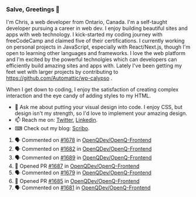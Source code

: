 ### Salve, Greetings 👋

I'm Chris, a web developer from Ontario, Canada. I'm a self-taught developer pursuing a career in web dev. I enjoy building beautiful sites and apps with web technology.
I kick-started my coding journey with freeCodeCamp and claimed five of their certifications.  I currently working on personal projects in JavaScript, especially with React/Next.js, though I'm open to learning other languages and frameworks. I love the web platform and I'm excited by the powerful technolgies which can developers can efficiently build amazing sites and apps with. Lately I've been getting my feet wet with larger projects by contributing to https://github.com/Automattic/wp-calypso .

When I get down to coding, I enjoy the satisfaction of creating complex interaction and the eye candy of adding styles to my HTML. 

- 💬 Ask me about putting your visual design into code. I enjoy CSS, but design isn't my strength, so I'd love to implement your amazing design.
- 📫 Reach me on: [Twitter](https://twitter.com/Christo28120856), [Linkedin](https://www.linkedin.com/in/christopher-stevers-07b9a5204/).
- ⌨ Check out my blog: [Scribo](https://christopherstevers.cf).
<!--
**Christopher-Stevers/Christopher-Stevers** is a ✨ _special_ ✨ repository because its `README.md` (this file) appears on your GitHub profile.

Here are some ideas to get you started:

- 🔭 I’m currently working on ...
- 🌱 I’m currently learning ...
- 👯 I’m looking to collaborate on ...
- 🤔 I’m looking for help with ...
- 😄 Pronouns: ...
- ⚡ Fun fact: ...
-->

<!--START_SECTION:activity-->
1. 🗣 Commented on [#1678](https://github.com/OpenQDev/OpenQ-Frontend/issues/1678) in [OpenQDev/OpenQ-Frontend](https://github.com/OpenQDev/OpenQ-Frontend)
2. 🗣 Commented on [#1682](https://github.com/OpenQDev/OpenQ-Frontend/issues/1682) in [OpenQDev/OpenQ-Frontend](https://github.com/OpenQDev/OpenQ-Frontend)
3. 🗣 Commented on [#1689](https://github.com/OpenQDev/OpenQ-Frontend/issues/1689) in [OpenQDev/OpenQ-Frontend](https://github.com/OpenQDev/OpenQ-Frontend)
4. 💪 Opened PR [#1687](https://github.com/OpenQDev/OpenQ-Frontend/pull/1687) in [OpenQDev/OpenQ-Frontend](https://github.com/OpenQDev/OpenQ-Frontend)
5. 🗣 Commented on [#1679](https://github.com/OpenQDev/OpenQ-Frontend/issues/1679) in [OpenQDev/OpenQ-Frontend](https://github.com/OpenQDev/OpenQ-Frontend)
6. 💪 Opened PR [#1685](https://github.com/OpenQDev/OpenQ-Frontend/pull/1685) in [OpenQDev/OpenQ-Frontend](https://github.com/OpenQDev/OpenQ-Frontend)
7. 🗣 Commented on [#1681](https://github.com/OpenQDev/OpenQ-Frontend/issues/1681) in [OpenQDev/OpenQ-Frontend](https://github.com/OpenQDev/OpenQ-Frontend)
<!--END_SECTION:activity-->
